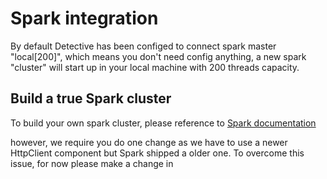 # Spark integration

By default Detective has been configed to connect spark master "local[200]", which means you don't need config anything, a new spark "cluster" will start up in your local machine with 200 threads capacity.

## Build a true Spark cluster

To build your own spark cluster, please reference to [Spark documentation ](https://spark.apache.org/docs/latest/cluster-overview.html)

however, we require you do one change as we have to use a newer HttpClient component but Spark shipped a older one. To overcome this issue, for now please make a change in 
